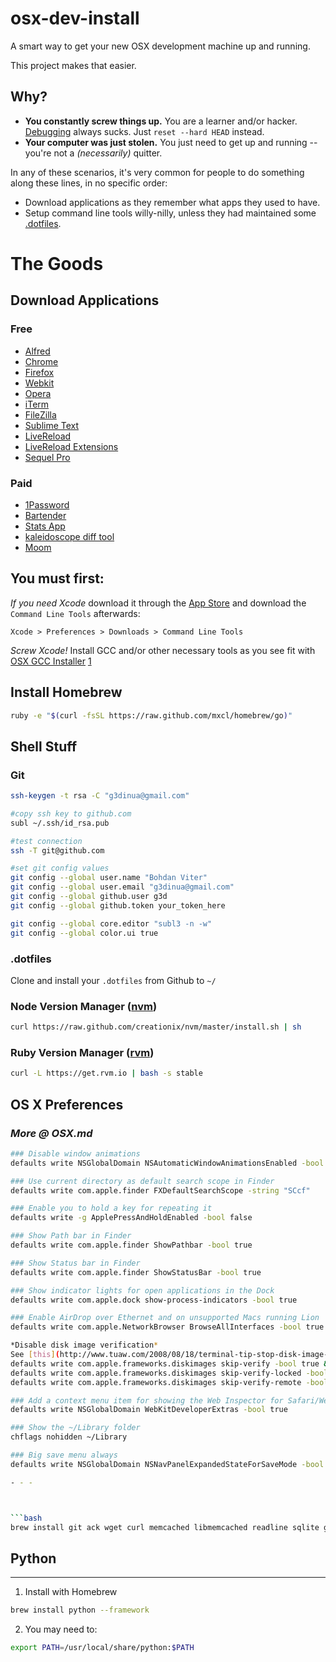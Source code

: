 # osx-dev-install

A smart way to get your new OSX development machine up and running.

This project makes that easier.

## Why?
- **You constantly screw things up.** You are a learner and/or hacker. [Debugging](http://lmgtfy.com/) always sucks. Just ``reset --hard HEAD`` instead.
- **Your computer was just stolen.** You just need to get up and running -- you're not a *(necessarily)* quitter.

In any of these scenarios, it's very common for people to do something along these lines, in no specific order:

- Download applications as they remember what apps they used to have.
- Setup command line tools willy-nilly, unless they had maintained some [.dotfiles](http://dotfiles.github.io/).

# The Goods

## Download Applications

### Free

* [Alfred](http://www.alfredapp.com/)
* [Chrome](http://www.chromium.org/getting-involved/dev-channel)
* [Firefox](http://www.mozilla.org/en-US/firefox/beta/)
* [Webkit](http://webkit.org)
* [Opera](http://www.opera.com/browser/next/)
* [iTerm](http://iterm2.com)
* [FileZilla](http://filezilla-project.org/download.php)
* [Sublime Text](http://www.sublimetext.com/dev)
* [LiveReload](http://livereload.com)
* [LiveReload Extensions](http://help.livereload.com/kb/general-use/browser-extensions)
* [Sequel Pro](http://www.sequelpro.com/)

### Paid
* [1Password](https://agilebits.com/onepassword)
* [Bartender](http://www.macbartender.com/)
* [Stats App](http://bjango.com/mac/istatmenus/)
* [kaleidoscope diff tool](http://www.kaleidoscopeapp.com/)
* [Moom](http://manytricks.com/moom/)

## You must first:

*If you need Xcode* download it through the [App Store](https://itunes.apple.com/us/app/xcode/id497799835) and download the `Command Line Tools` afterwards:

`Xcode > Preferences > Downloads > Command Line Tools`

*Screw Xcode!* Install GCC and/or other necessary tools as you see fit with [OSX GCC Installer](https://github.com/kennethreitz/osx-gcc-installer) [1](http://kennethreitz.org/xcode-gcc-and-homebrew/)

## Install Homebrew

```bash
ruby -e "$(curl -fsSL https://raw.github.com/mxcl/homebrew/go)"
```

## Shell Stuff

### Git

```bash
ssh-keygen -t rsa -C "g3dinua@gmail.com"

#copy ssh key to github.com
subl ~/.ssh/id_rsa.pub

#test connection
ssh -T git@github.com

#set git config values
git config --global user.name "Bohdan Viter"
git config --global user.email "g3dinua@gmail.com"
git config --global github.user g3d
git config --global github.token your_token_here

git config --global core.editor "subl3 -n -w"
git config --global color.ui true
```

### .dotfiles

Clone and install your `.dotfiles` from Github to `~/`

### Node Version Manager ([nvm](https://github.com/creationix/nvm#install-script))
```bash
curl https://raw.github.com/creationix/nvm/master/install.sh | sh
```

### Ruby Version Manager ([rvm](https://rvm.io/))
```bash
curl -L https://get.rvm.io | bash -s stable
```

## OS X Preferences

### *More @ OSX.md*

```bash
### Disable window animations
defaults write NSGlobalDomain NSAutomaticWindowAnimationsEnabled -bool false

### Use current directory as default search scope in Finder
defaults write com.apple.finder FXDefaultSearchScope -string "SCcf"

### Enable you to hold a key for repeating it
defaults write -g ApplePressAndHoldEnabled -bool false

### Show Path bar in Finder
defaults write com.apple.finder ShowPathbar -bool true

### Show Status bar in Finder
defaults write com.apple.finder ShowStatusBar -bool true

### Show indicator lights for open applications in the Dock
defaults write com.apple.dock show-process-indicators -bool true

### Enable AirDrop over Ethernet and on unsupported Macs running Lion
defaults write com.apple.NetworkBrowser BrowseAllInterfaces -bool true

*Disable disk image verification*
See [this](http://www.tuaw.com/2008/08/18/terminal-tip-stop-disk-image-verification/) for an explanation.
defaults write com.apple.frameworks.diskimages skip-verify -bool true &&
defaults write com.apple.frameworks.diskimages skip-verify-locked -bool true &&
defaults write com.apple.frameworks.diskimages skip-verify-remote -bool true

### Add a context menu item for showing the Web Inspector for Safari/WebKit
defaults write NSGlobalDomain WebKitDeveloperExtras -bool true

### Show the ~/Library folder
chflags nohidden ~/Library

### Big save menu always
defaults write NSGlobalDomain NSNavPanelExpandedStateForSaveMode -bool true

- - -



```bash
brew install git ack wget curl memcached libmemcached readline sqlite gdbm pkg-config
```


## Python
------------
1. Install with Homebrew
```bash
brew install python --framework
```
2. You may need to:
```bash
export PATH=/usr/local/share/python:$PATH
```

